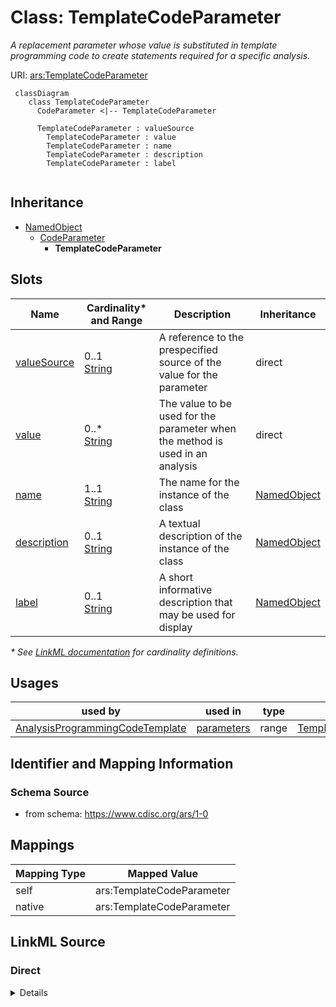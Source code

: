 # Class: TemplateCodeParameter

_A replacement parameter whose value is substituted in template programming code to create statements required for a specific analysis._




URI: [ars:TemplateCodeParameter](https://www.cdisc.org/ars/1-0/TemplateCodeParameter)




```mermaid
 classDiagram
    class TemplateCodeParameter
      CodeParameter <|-- TemplateCodeParameter

      TemplateCodeParameter : valueSource
        TemplateCodeParameter : value
        TemplateCodeParameter : name
        TemplateCodeParameter : description
        TemplateCodeParameter : label
        
```




## Inheritance
* [NamedObject](NamedObject.md)
    * [CodeParameter](CodeParameter.md)
        * **TemplateCodeParameter**



## Slots

| Name | Cardinality* and Range | Description | Inheritance |
| ---  | --- | --- | --- |
| [valueSource](valueSource.md) | 0..1 <br/> [String](String.md) | A reference to the prespecified source of the value for the parameter | direct |
| [value](value.md) | 0..* <br/> [String](String.md) | The value to be used for the parameter when the method is used in an analysis | direct |
| [name](name.md) | 1..1 <br/> [String](String.md) | The name for the instance of the class | [NamedObject](NamedObject.md) |
| [description](description.md) | 0..1 <br/> [String](String.md) | A textual description of the instance of the class | [NamedObject](NamedObject.md) |
| [label](label.md) | 0..1 <br/> [String](String.md) | A short informative description that may be used for display | [NamedObject](NamedObject.md) |

_* See [LinkML documentation](https://linkml.io/linkml/schemas/slots.html#slot-cardinality) for cardinality definitions._




## Usages

| used by | used in | type | used |
| ---  | --- | --- | --- |
| [AnalysisProgrammingCodeTemplate](AnalysisProgrammingCodeTemplate.md) | [parameters](parameters.md) | range | [TemplateCodeParameter](TemplateCodeParameter.md) |






## Identifier and Mapping Information







### Schema Source


* from schema: https://www.cdisc.org/ars/1-0





## Mappings

| Mapping Type | Mapped Value |
| ---  | ---  |
| self | ars:TemplateCodeParameter |
| native | ars:TemplateCodeParameter |





## LinkML Source

<!-- TODO: investigate https://stackoverflow.com/questions/37606292/how-to-create-tabbed-code-blocks-in-mkdocs-or-sphinx -->

### Direct

<details>
```yaml
name: TemplateCodeParameter
description: A replacement parameter whose value is substituted in template programming
  code to create statements required for a specific analysis.
from_schema: https://www.cdisc.org/ars/1-0
rank: 1000
is_a: CodeParameter
slots:
- valueSource
- value
slot_usage:
  value:
    name: value
    description: The value to be used for the parameter when the method is used in
      an analysis. Multiple values may be specified to indicate a choice.
    domain_of:
    - WhereClauseCondition
    - TemplateCodeParameter
    - AnalysisOutputCodeParameter
    required: false

```
</details>

### Induced

<details>
```yaml
name: TemplateCodeParameter
description: A replacement parameter whose value is substituted in template programming
  code to create statements required for a specific analysis.
from_schema: https://www.cdisc.org/ars/1-0
rank: 1000
is_a: CodeParameter
slot_usage:
  value:
    name: value
    description: The value to be used for the parameter when the method is used in
      an analysis. Multiple values may be specified to indicate a choice.
    domain_of:
    - WhereClauseCondition
    - TemplateCodeParameter
    - AnalysisOutputCodeParameter
    required: false
attributes:
  valueSource:
    name: valueSource
    description: A reference to the prespecified source of the value for the parameter.
    from_schema: https://www.cdisc.org/ars/1-0
    rank: 1000
    alias: valueSource
    owner: TemplateCodeParameter
    domain_of:
    - TemplateCodeParameter
    range: string
  value:
    name: value
    description: The value to be used for the parameter when the method is used in
      an analysis. Multiple values may be specified to indicate a choice.
    from_schema: https://www.cdisc.org/ars/1-0
    rank: 1000
    multivalued: true
    alias: value
    owner: TemplateCodeParameter
    domain_of:
    - WhereClauseCondition
    - TemplateCodeParameter
    - AnalysisOutputCodeParameter
    range: string
    required: false
  name:
    name: name
    description: The name for the instance of the class.
    from_schema: https://www.cdisc.org/ars/1-0
    rank: 1000
    alias: name
    owner: TemplateCodeParameter
    domain_of:
    - NamedObject
    range: string
    required: true
  description:
    name: description
    description: A textual description of the instance of the class.
    from_schema: https://www.cdisc.org/ars/1-0
    rank: 1000
    alias: description
    owner: TemplateCodeParameter
    domain_of:
    - NamedObject
    - SponsorTerm
    - ReferencedOperationRelationship
    range: string
  label:
    name: label
    description: A short informative description that may be used for display.
    from_schema: https://www.cdisc.org/ars/1-0
    rank: 1000
    alias: label
    owner: TemplateCodeParameter
    domain_of:
    - NamedObject
    - AnalysisOutputCategorization
    - AnalysisOutputCategory
    - AnalysisSet
    - DataSubset
    - GroupingFactor
    - Group
    - PageRef
    range: string

```
</details>